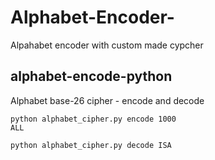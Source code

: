 # Alphabet-Encoder-
Alpahabet encoder with custom made cypcher
## alphabet-encode-python
Alphabet base-26 cipher - encode and decode 

```
python alphabet_cipher.py encode 1000
ALL

python alphabet_cipher.py decode ISA

```
